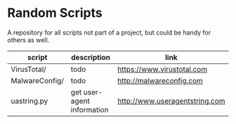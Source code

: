 # Random Scripts
A repository for all scripts not part of a project, but could be handy for others as well.

script | description | link
--- | --- | ---
VirusTotal/ | todo | https://www.virustotal.com
MalwareConfig/ | todo | http://malwareconfig.com
uastring.py | get user-agent information | http://www.useragentstring.com

